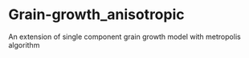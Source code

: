 # Grain-growth_anisotropic
An extension of single component grain growth model with metropolis algorithm

